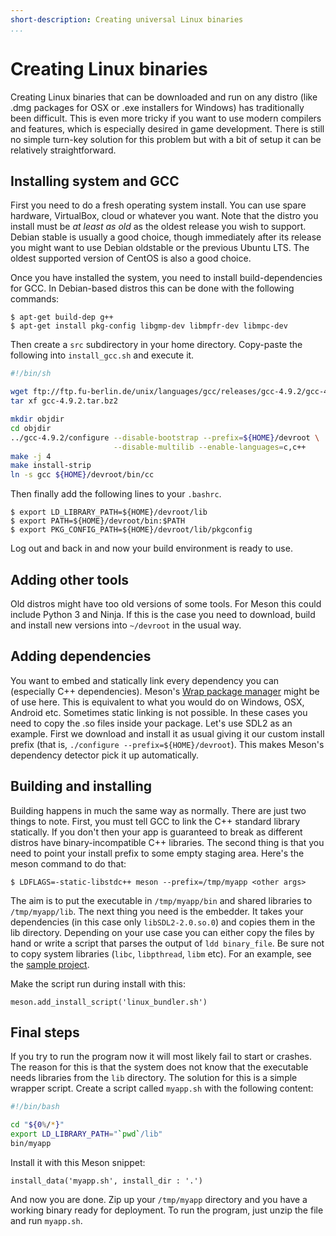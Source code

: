 ```yaml
---
short-description: Creating universal Linux binaries
...
```


# Creating Linux binaries

Creating Linux binaries that can be downloaded and run on any distro
(like .dmg packages for OSX or .exe installers for Windows) has
traditionally been difficult. This is even more tricky if you want to
use modern compilers and features, which is especially desired in game
development. There is still no simple turn-key solution for this
problem but with a bit of setup it can be relatively straightforward.

## Installing system and GCC

First you need to do a fresh operating system install. You can use
spare hardware, VirtualBox, cloud or whatever you want. Note that the
distro you install must be *at least as old* as the oldest release you
wish to support. Debian stable is usually a good choice, though
immediately after its release you might want to use Debian oldstable
or the previous Ubuntu LTS. The oldest supported version of CentOS is
also a good choice.

Once you have installed the system, you need to install
build-dependencies for GCC. In Debian-based distros this can be done
with the following commands:

```console
$ apt-get build-dep g++
$ apt-get install pkg-config libgmp-dev libmpfr-dev libmpc-dev
```

Then create a `src` subdirectory in your home directory. Copy-paste
the following into `install_gcc.sh` and execute it.

```bash
#!/bin/sh

wget ftp://ftp.fu-berlin.de/unix/languages/gcc/releases/gcc-4.9.2/gcc-4.9.2.tar.bz2
tar xf gcc-4.9.2.tar.bz2

mkdir objdir
cd objdir
../gcc-4.9.2/configure --disable-bootstrap --prefix=${HOME}/devroot \
                       --disable-multilib --enable-languages=c,c++
make -j 4
make install-strip
ln -s gcc ${HOME}/devroot/bin/cc
```

Then finally add the following lines to your `.bashrc`.

```console
$ export LD_LIBRARY_PATH=${HOME}/devroot/lib
$ export PATH=${HOME}/devroot/bin:$PATH
$ export PKG_CONFIG_PATH=${HOME}/devroot/lib/pkgconfig
```

Log out and back in and now your build environment is ready to use.

## Adding other tools

Old distros might have too old versions of some tools. For Meson this
could include Python 3 and Ninja. If this is the case you need to
download, build and install new versions into `~/devroot` in the usual
way.

## Adding dependencies

You want to embed and statically link every dependency you can
(especially C++ dependencies). Meson's [Wrap package
manager](Wrap-dependency-system-manual.md) might be of use here. This
is equivalent to what you would do on Windows, OSX, Android
etc. Sometimes static linking is not possible. In these cases you need
to copy the .so files inside your package. Let's use SDL2 as an
example. First we download and install it as usual giving it our
custom install prefix (that is, `./configure
--prefix=${HOME}/devroot`). This makes Meson's dependency detector
pick it up automatically.

## Building and installing

Building happens in much the same way as normally. There are just two
things to note. First, you must tell GCC to link the C++ standard
library statically. If you don't then your app is guaranteed to break
as different distros have binary-incompatible C++ libraries. The
second thing is that you need to point your install prefix to some
empty staging area. Here's the meson command to do that:

```console
$ LDFLAGS=-static-libstdc++ meson --prefix=/tmp/myapp <other args>
```

The aim is to put the executable in `/tmp/myapp/bin` and shared
libraries to `/tmp/myapp/lib`. The next thing you need is the
embedder. It takes your dependencies (in this case only
`libSDL2-2.0.so.0`) and copies them in the lib directory. Depending on
your use case you can either copy the files by hand or write a script
that parses the output of `ldd binary_file`. Be sure not to copy
system libraries (`libc`, `libpthread`, `libm` etc). For an example,
see the [sample
project](https://github.com/jpakkane/meson/tree/master/manual%20tests/4%20standalone%20binaries).

Make the script run during install with this:

```meson
meson.add_install_script('linux_bundler.sh')
```

## Final steps

If you try to run the program now it will most likely fail to start or
crashes. The reason for this is that the system does not know that the
executable needs libraries from the `lib` directory. The solution for
this is a simple wrapper script. Create a script called `myapp.sh`
with the following content:

```bash
#!/bin/bash

cd "${0%/*}"
export LD_LIBRARY_PATH="`pwd`/lib"
bin/myapp
```

Install it with this Meson snippet:

```meson
install_data('myapp.sh', install_dir : '.')
```

And now you are done. Zip up your `/tmp/myapp` directory and you have
a working binary ready for deployment. To run the program, just unzip
the file and run `myapp.sh`.
